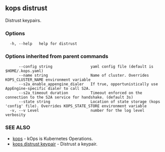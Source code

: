 
<!--- This file is automatically generated by make gen-cli-docs; changes should be made in the go CLI command code (under cmd/kops) -->

## kops distrust

Distrust keypairs.

### Options

```
  -h, --help   help for distrust
```

### Options inherited from parent commands

```
      --config string                 yaml config file (default is $HOME/.kops.yaml)
      --name string                   Name of cluster. Overrides KOPS_CLUSTER_NAME environment variable
      --s2a_enable_appengine_dialer   If true, opportunistically use AppEngine-specific dialer to call S2A.
      --s2a_timeout duration          Timeout enforced on the connection to the S2A service for handshake. (default 3s)
      --state string                  Location of state storage (kops 'config' file). Overrides KOPS_STATE_STORE environment variable
  -v, --v Level                       number for the log level verbosity
```

### SEE ALSO

* [kops](kops.md)	 - kOps is Kubernetes Operations.
* [kops distrust keypair](kops_distrust_keypair.md)	 - Distrust a keypair.


